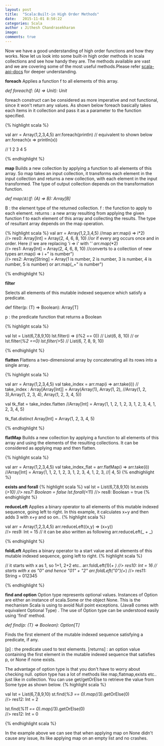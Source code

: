 ```yaml
---
layout: post
title:  "Scala:Built-in High Order Methods"
date:   2015-11-01 8:50:22
categories: Scala
author : Jithesh Chandrasekharan
image: 
comments: true
---
```


Now we have a good understanding of high order functions and how they works. Now let us look into some built-in high order methods in scala collections and see how handy they are. The methods available are vast and we are covering some of the most useful methods.Please refer <a target="_blank" href = "http://www.scala-lang.org/api/current/#package">scala-api-docs</a> for deeper understanding.

**foreach**
Applies a function f to all elements of this array.

*def foreach(f: (A) ⇒ Unit): Unit* 

foreach construct can be considered as more imperative and not functional, since it won't return any values. As shown below foreach basically takes each items in it collection and pass it as a parameter to the function specified.

{% highlight scala %}

val arr = Array(1,2,3,4,5)
arr.foreach(println)
// equivalent to shown below
arr.foreach(x => println(x))

// 1 2 3 4 5

{% endhighlight %}

**map**
Builds a new collection by applying a function to all elements of this array. So map takes an input collection, it transforms each element in the input collection and returns a new collection, with each element in the input transformed. The type of output collection depends on the transformation function. 

*def map`[B]`(f: (A) ⇒ B): Array[B]* 

B : the element type of the returned collection.
f : the function to apply to each element.
returns : a new array resulting from applying the given function f to each element of this array and collecting the results.
The type of resultant array depends on the map operation.

{% highlight scala %}
val arr = Array(1,2,3,4,5)
//map
arr.map(i => i*2)                                 
//> res0: Array[Int] = Array(2, 4, 6, 8, 10)
//or if every arg occurs once and in order. Here 
// we are replacing 'i => i' with '_'
arr.map(_*2)                                      
//> res1: Array[Int] = Array(2, 4, 6, 8, 10)
//converts to a collection of new types
arr.map(i => i +" is number")                     
//> res2: Array[String] = Array(1 is number, 
  2 is number, 3 is number, 4 is number, 5 is number)
or
arr.map(_+" is number")


{% endhighlight %}

**filter**

Selects all elements of this mutable indexed sequence which satisfy a predicate.

def filter(p: (T) ⇒ Boolean): Array[T]

p : the predicate function that returns a Boolean

{% highlight scala %}

val lst = List(6,7,8,9,10)
lst.filter(i => (i%2 == 0))  // List(6, 8, 10)
// or 
lst.filter(_%2 ==0)
lst.filter(_>5)  // List(6, 7, 8, 9, 10)

{% endhighlight %}

**flatten**
Flattens a two-dimensional array by concatenating all its rows into a single array.

{% highlight scala %}

val arr = Array(1,2,3,4,5)
val take_index = arr.map(i => arr.take(i)) 
// take_index  : Array[Array[Int]] = Array(Array(1), Array(1, 2), 
//Array(1, 2, 3),Array(1, 2, 3, 4), Array(1, 2, 3, 4, 5))

val tk_flat = take_index.flatten 
//Array[Int] = Array(1, 1, 2, 1, 2, 3, 1, 2, 3, 4, 1, 2, 3, 4, 5)

tk_flat.distinct
Array[Int] = Array(1, 2, 3, 4, 5)

{% endhighlight %}

**flatMap**
Builds a new collection by applying a function to all elements of this array and using the elements of the resulting collections. It can be considered as applying map and then flatten. 

{% highlight scala %}

val arr = Array(1,2,3,4,5)
val take_index_flat = arr.flatMap(i => arr.take(i))
//Array[Int] = Array(1, 1, 2, 1, 2, 3, 1, 2, 3, 4, 1, 2, 3,
                                                  //|  4, 5)
{% endhighlight %}

**exists and forall**
{% highlight scala %}
val lst = List(6,7,8,9,10)
lst.exists  (_>10)  //> res7: Boolean = false
lst.forall(_<11)   //> res8: Boolean = true
{% endhighlight %}

**reduceLeft**
Applies a binary operator to all elements of this mutable indexed sequence, going left to right. In this example, it calculates x+y and then adds 3 with x+y and so on..
{% highlight scala %}

val arr = Array(1,2,3,4,5)
arr.reduceLeft((x,y) => (x+y))                    
//> res9: Int = 15 
// it can be also written as following
arr.reduceLeft(_ + _)    


{% endhighlight %}

**foldLeft**
Applies a binary operator to a start value and all elements of this mutable indexed sequence, going left to right.
{% highlight scala %}

// it starts with x as 1, so 1+1, 2+2 etc..
arr.foldLeft(1)(_+ _)   //> res10: Int = 16
// starts with x as "0" and hence "01" + "2"
arr.foldLeft("0")(_+_)  //> res11: String = 012345

{% endhighlight %}

**find and option**
Option type represents optional values. Instances of Option are either an instance of scala.Some or the object None. This is the mechanism Scala is using to avoid Null point exceptions.  (Java8 comes with equivalent Optional Type) . The use of Option type can be understood easily using 'find' method.

*def find(p: (T) ⇒ Boolean): Option[T]*

Finds the first element of the mutable indexed sequence satisfying a predicate, if any. 

[p] : the predicate used to test elements.
[returns] : an option value containing the first element in the mutable indexed sequence that satisfies p, or None if none exists.

The advantage of option type is that you don't have to worry about checking null. option type has a lot of methods like map,flatmap,exists etc.. just like in collection. You can use get/getOrElse to retrieve the value from Some type as shown below.
{% highlight scala %}

val lst = List(6,7,8,9,10)
st.find(_%3 == 0).map(_/3).getOrElse(0)          
//> res12: Int = 2

lst.find(_%11 == 0).map(_/3).getOrElse(0)         
//> res12: Int = 0

{% endhighlight scala %}

In the example above we can see that when applying map on None didn't cause any issue, its like applying map on an empty list and no crashes.


                                         


